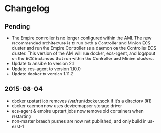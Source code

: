 # Changelog

## Pending

- The Empire controller is no longer configured within the AMI. The new
  recommended architecture is to run both a Controller and Minion ECS cluster
  and run the Empire Controller as a daemon on the Controller ECS cluster. This
  version of the AMI will run docker, ecs-agent, and logspout on the ECS instances
  that run within the Controller and Minion clusters.
- Update to ansible to version 2.1
- Update ecs-agent to version 1.10.0
- Update docker to version 1.11.2

## 2015-08-04

- docker upstart job removes /var/run/docker.sock if it's a directory (#1)
- docker daemon now uses devicemapper storage driver
- ecs-agent & empire upstart jobs now remove old containers when restarting
- non-master branch pushes are now not published, and only build in us-east-1
